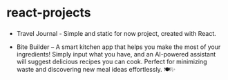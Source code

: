 # react-projects
###
- Travel Journal - Simple and static for now project, created with React.

- Bite Builder – A smart kitchen app that helps you make the most of your ingredients! Simply input what you have, and an AI-powered assistant will suggest delicious recipes you can cook. Perfect for minimizing waste and discovering new meal ideas effortlessly. 🍽️✨
